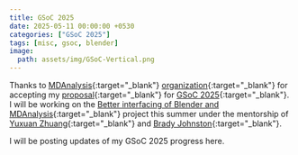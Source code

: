 ```yaml
---
title: GSoC 2025
date: 2025-05-11 00:00:00 +0530
categories: ["GSoC 2025"]
tags: [misc, gsoc, blender]
image:
  path: assets/img/GSoC-Vertical.png
---
```


Thanks to [MDAnalysis](https://www.mdanalysis.org){:target="_blank"} [organization](https://summerofcode.withgoogle.com/programs/2025/organizations/mdanalysis){:target="_blank"} for accepting my [proposal](https://docs.google.com/document/d/1f_1Zoj6eQPIKW2ooXLdC0HHWnTkb-WRlMMzp9bCibFc/edit?usp=sharing){:target="_blank"} for [GSoC 2025](https://summerofcode.withgoogle.com/programs/2025){:target="_blank"}. I will be working on the [Better interfacing of Blender and MDAnalysis](https://summerofcode.withgoogle.com/programs/2025/projects/9BR8jbvV){:target="_blank"} project this summer under the mentorship of [Yuxuan Zhuang](https://github.com/yuxuanzhuang){:target="_blank"} and [Brady Johnston](https://github.com/bradyajohnston){:target="_blank"}.

I will be posting updates of my GSoC 2025 progress here.
